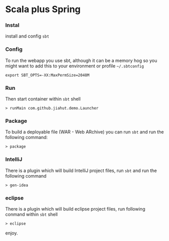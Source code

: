 # Scala plus Spring

### Instal

install and config `sbt` 

### Config

To run the webapp you use sbt, although it can be a memory hog so you might want to add this to your environment or profile `~/.sbtconfig`

    export SBT_OPTS=-XX:MaxPermSize=2048M

### Run

Then start container within `sbt` shell

    > runMain com.github.jiahut.demo.Launcher

### Package

To build a deployable file (WAR - Web ARchive) you can run `sbt` and run the following command:

    > package

### IntelliJ

There is a plugin which will build IntelliJ project files, run `sbt` and run the following command

    > gen-idea

### eclipse

There is a plugin which will build eclipse project files, run following conmand within `sbt` shell

    > eclipse

enjoy.
